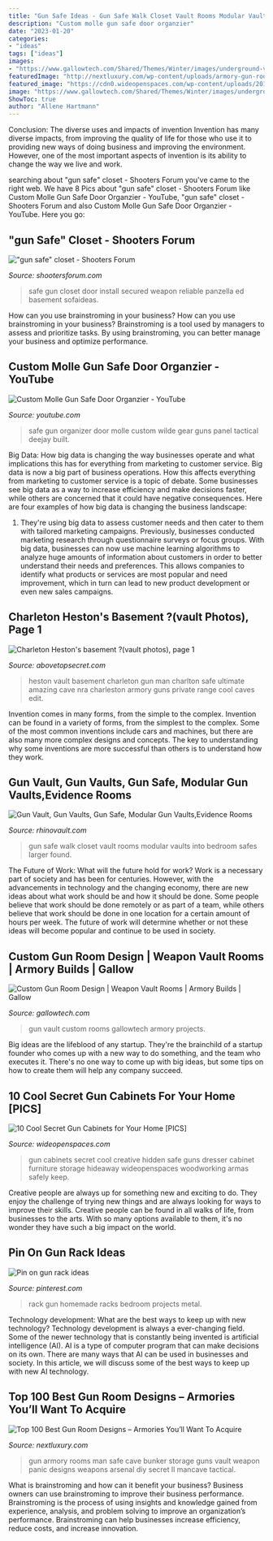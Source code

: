 ```yaml
---
title: "Gun Safe Ideas - Gun Safe Walk Closet Vault Rooms Modular Vaults Into Bedroom Safes Larger Found"
description: "Custom molle gun safe door organzier"
date: "2023-01-20"
categories:
- "ideas"
tags: ["ideas"]
images:
- "https://www.gallowtech.com/Shared/Themes/Winter/images/underground-vault-12.jpg"
featuredImage: "http://nextluxury.com/wp-content/uploads/armory-gun-room-valut-cement-floors.jpg"
featured_image: "https://cdn0.wideopenspaces.com/wp-content/uploads/2015/05/featured1.png"
image: "https://www.gallowtech.com/Shared/Themes/Winter/images/underground-vault-12.jpg"
ShowToc: true
author: "Allene Hartmann"
---
```



Conclusion: The diverse uses and impacts of invention
Invention has many diverse impacts, from improving the quality of life for those who use it to providing new ways of doing business and improving the environment. However, one of the most important aspects of invention is its ability to change the way we live and work.

	

		
searching about &quot;gun safe&quot; closet - Shooters Forum you've came to the right web. We have 8 Pics about &quot;gun safe&quot; closet - Shooters Forum like Custom Molle Gun Safe Door Organzier - YouTube, &quot;gun safe&quot; closet - Shooters Forum and also Custom Molle Gun Safe Door Organzier - YouTube. Here you go:
		
    
## &quot;gun Safe&quot; Closet - Shooters Forum

<img loading=lazy src="https://www.shootersforum.com/attachments/general-discussion/10360d1314045321t-gun-safe-closet-safe-room-door-install-complete.jpg" onerror="this.onerror=null;this.src='https://tse2.mm.bing.net/th?id=OIP.DUCi1P8Z1TVtLpfzfCFC6AHaLE&amp;pid=15.1';" alt="&quot;gun safe&quot; closet - Shooters Forum">

_Source: shootersforum.com_

>safe gun closet door install secured weapon reliable panzella ed basement sofaideas. 

	

How can you use brainstroming in your business?
How can you use brainstroming in your business? Brainstroming is a tool used by managers to assess and prioritize tasks. By using brainstroming, you can better manage your business and optimize performance.

    
## Custom Molle Gun Safe Door Organzier - YouTube

<img loading=lazy src="https://i.ytimg.com/vi/n8qYI0t8N8A/maxresdefault.jpg" onerror="this.onerror=null;this.src='https://tse1.mm.bing.net/th?id=OIP.gOBNgGFkXGsArFkywzWq_AHaEK&amp;pid=15.1';" alt="Custom Molle Gun Safe Door Organzier - YouTube">

_Source: youtube.com_

>safe gun organizer door molle custom wilde gear guns panel tactical deejay built. 

	

Big Data: How big data is changing the way businesses operate and what implications this has for everything from marketing to customer service.
Big data is now a big part of business operations. How this affects everything from marketing to customer service is a topic of debate. Some businesses see big data as a way to increase efficiency and make decisions faster, while others are concerned that it could have negative consequences. Here are four examples of how big data is changing the business landscape:
1) They're using big data to assess customer needs and then cater to them with tailored marketing campaigns. Previously, businesses conducted marketing research through questionnaire surveys or focus groups. With big data, businesses can now use machine learning algorithms to analyze huge amounts of information about customers in order to better understand their needs and preferences. This allows companies to identify what products or services are most popular and need improvement, which in turn can lead to new product development or even new sales campaigns.

    
## Charleton Heston&#039;s Basement ?(vault Photos), Page 1

<img loading=lazy src="http://files.abovetopsecret.com/uploads/ats64413_image003_1room.jpg" onerror="this.onerror=null;this.src='https://tse2.mm.bing.net/th?id=OIP.V5H-pgCl9XqCyGJE1e5lfQHaEv&amp;pid=15.1';" alt="Charleton Heston&#039;s basement ?(vault photos), page 1">

_Source: abovetopsecret.com_

>heston vault basement charleton gun man charlton safe ultimate amazing cave nra charleston armory guns private range cool caves edit. 

	

Invention comes in many forms, from the simple to the complex.
Invention can be found in a variety of forms, from the simplest to the complex. Some of the most common inventions include cars and machines, but there are also many more complex designs and concepts. The key to understanding why some inventions are more successful than others is to understand how they work.

    
## Gun Vault, Gun Vaults, Gun Safe, Modular Gun Vaults,Evidence Rooms

<img loading=lazy src="http://www.rhinovault.com/061.jpg" onerror="this.onerror=null;this.src='https://tse2.mm.bing.net/th?id=OIP.Ygb-zJ1mMukSEbECtKwujwHaJ4&amp;pid=15.1';" alt="Gun Vault, Gun Vaults, Gun Safe, Modular Gun Vaults,Evidence Rooms">

_Source: rhinovault.com_

>gun safe walk closet vault rooms modular vaults into bedroom safes larger found. 

	

The Future of Work: What will the future hold for work?
Work is a necessary part of society and has been for centuries. However, with the advancements in technology and the changing economy, there are new ideas about what work should be and how it should be done. Some people believe that work should be done remotely or as part of a team, while others believe that work should be done in one location for a certain amount of hours per week. The future of work will determine whether or not these ideas will become popular and continue to be used in society.

    
## Custom Gun Room Design | Weapon Vault Rooms | Armory Builds | Gallow

<img loading=lazy src="https://www.gallowtech.com/Shared/Themes/Winter/images/underground-vault-12.jpg" onerror="this.onerror=null;this.src='https://tse1.mm.bing.net/th?id=OIP.7kqjzisYjPXwE5XHC8wjTQHaJ4&amp;pid=15.1';" alt="Custom Gun Room Design | Weapon Vault Rooms | Armory Builds | Gallow">

_Source: gallowtech.com_

>gun vault custom rooms gallowtech armory projects. 

	

Big ideas are the lifeblood of any startup. They're the brainchild of a startup founder who comes up with a new way to do something, and the team who executes it. There's no one way to come up with big ideas, but some tips on how to create them will help any company succeed.

    
## 10 Cool Secret Gun Cabinets For Your Home [PICS]

<img loading=lazy src="https://cdn0.wideopenspaces.com/wp-content/uploads/2015/05/featured1.png" onerror="this.onerror=null;this.src='https://tse2.mm.bing.net/th?id=OIP.lQOx2v1EVV2XhxKfRvMvZQHaDn&amp;pid=15.1';" alt="10 Cool Secret Gun Cabinets for Your Home [PICS]">

_Source: wideopenspaces.com_

>gun cabinets secret cool creative hidden safe guns dresser cabinet furniture storage hideaway wideopenspaces woodworking armas safely keep. 

	

Creative people are always up for something new and exciting to do. They enjoy the challenge of trying new things and are always looking for ways to improve their skills. Creative people can be found in all walks of life, from businesses to the arts. With so many options available to them, it's no wonder they have such a big impact on the world.

    
## Pin On Gun Rack Ideas

<img loading=lazy src="https://i.pinimg.com/736x/94/66/aa/9466aa494d4869722fac1d4fafe29fc8.jpg" onerror="this.onerror=null;this.src='https://tse1.mm.bing.net/th?id=OIP.iAYXeF7lvnDu4dUGs6nqdAHaFj&amp;pid=15.1';" alt="Pin on gun rack ideas">

_Source: pinterest.com_

>rack gun homemade racks bedroom projects metal. 

	

Technology development: What are the best ways to keep up with new technology?
Technology development is always a ever-changing field. Some of the newer technology that is constantly being invented is artificial intelligence (AI). AI is a type of computer program that can make decisions on its own. There are many ways that AI can be used in businesses and society. In this article, we will discuss some of the best ways to keep up with new AI technology.

    
## Top 100 Best Gun Room Designs – Armories You’ll Want To Acquire

<img loading=lazy src="http://nextluxury.com/wp-content/uploads/armory-gun-room-valut-cement-floors.jpg" onerror="this.onerror=null;this.src='https://tse3.mm.bing.net/th?id=OIP.aiV6aZfJefkjAKCplRTvkgHaFj&amp;pid=15.1';" alt="Top 100 Best Gun Room Designs – Armories You’ll Want To Acquire">

_Source: nextluxury.com_

>gun armory rooms man safe cave bunker storage guns vault weapon panic designs weapons arsenal diy secret ll mancave tactical. 

	

What is brainstroming and how can it benefit your business?
Business owners can use brainstroming to improve their business performance. Brainstroming is the process of using insights and knowledge gained from experience, analysis, and problem solving to improve an organization’s performance. Brainstroming can help businesses increase efficiency, reduce costs, and increase innovation.

